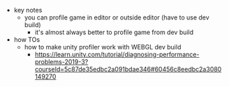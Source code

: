   * key notes
    * you can profile game in editor or outside editor (have to use dev build)
      * it's almost always better to profile game from dev build
  * how TOs
    * how to make unity profiler work with WEBGL dev build
      * https://learn.unity.com/tutorial/diagnosing-performance-problems-2019-3?courseId=5c87de35edbc2a091bdae346#60456c8eedbc2a3080149270